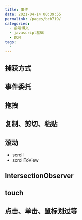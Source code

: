 ```yaml
---
title: 事件
date: 2021-04-14 00:39:55
permalink: /pages/bcb719/
categories:
  - 前端博文
  - javascript基础
  - DOM
tags:
  -
---
```


## 捕获方式

## 事件委托


## 拖拽


## 复制、剪切、粘贴


## 滚动
+ scroll
+ scrollToView


## IntersectionObserver


## touch


## 点击、单击、鼠标划过等